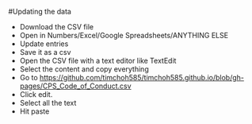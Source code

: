 #Updating the data

- Download the CSV file
- Open in Numbers/Excel/Google Spreadsheets/ANYTHING ELSE
- Update entries
- Save it as a csv
- Open the CSV file with a text editor like TextEdit
- Select the content and copy everything
- Go to https://github.com/timchoh585/timchoh585.github.io/blob/gh-pages/CPS_Code_of_Conduct.csv
- Click edit.
- Select all the text
- Hit paste
